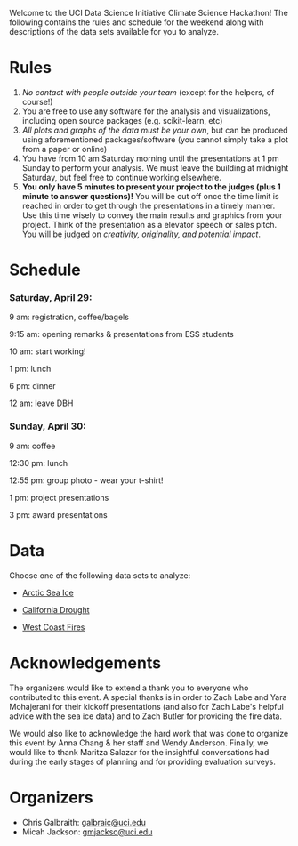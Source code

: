 Welcome to the UCI Data Science Initiative Climate Science Hackathon! The following contains the rules and schedule for the weekend along with descriptions of the data sets available for you to analyze. 


# Rules
1. *No contact with people outside your team* (except for the helpers, of course!)
2. You are free to use any software for the analysis and visualizations, including open source packages (e.g. scikit-learn, etc)
3. *All plots and graphs of the data must be your own*, but can be produced using aforementioned packages/software (you cannot simply take a plot from a paper or online)
4. You have from 10 am Saturday morning until the presentations at 1 pm Sunday to perform your analysis. We must leave the building at midnight Saturday, but feel free to continue working elsewhere.
5. **You only have 5 minutes to present your project to the judges (plus 1 minute to answer questions)!** You will be cut off once the time limit is reached in order to get through the presentations in a timely manner. Use this time wisely to convey the main results and graphics from your project. Think of the presentation as a elevator speech or sales pitch. You will be judged on *creativity, originality, and potential impact*.


# Schedule
### Saturday, April 29:
9 am: registration, coffee/bagels

9:15 am: opening remarks & presentations from ESS students

10 am: start working!

1 pm: lunch

6 pm: dinner

12 am: leave DBH

### Sunday, April 30:
9 am: coffee

12:30 pm: lunch

12:55 pm: group photo - wear your t-shirt!

1 pm: project presentations

3 pm: award presentations

# Data
Choose one of the following data sets to analyze:

+ [Arctic Sea Ice](https://github.com/UCIDataScienceInitiative/Climate_Hackathon/tree/master/arctic_sea_ice)

+ [California Drought](https://github.com/UCIDataScienceInitiative/Climate_Hackathon/tree/master/CA_drought)

+ [West Coast Fires](https://github.com/UCIDataScienceInitiative/Climate_Hackathon/tree/master/west_coast_fires)

# Acknowledgements
The organizers would like to extend a thank you to everyone who contributed to this event. A special thanks is in order to Zach Labe and Yara Mohajerani for their kickoff presentations (and also for Zach Labe's helpful advice with the sea ice data) and to Zach Butler for providing the fire data.

We would also like to acknowledge the hard work that was done to organize this event by Anna Chang & her staff and Wendy Anderson. Finally, we would like to thank Maritza Salazar for the insightful conversations had during the early stages of planning and for providing evaluation surveys.

# Organizers
+ Chris Galbraith: galbraic@uci.edu
+ Micah Jackson: gmjackso@uci.edu
